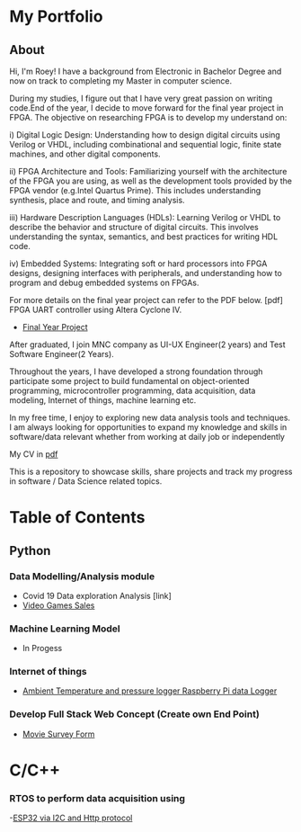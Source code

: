 # My Portfolio
## About
Hi, I'm Roey! I have a background from Electronic in Bachelor Degree and now on track to completing my Master in computer science. 

During my studies, I figure out that I have very great passion on writing code.End of the year, I decide to move forward for the final year project in FPGA. 
The objective on researching FPGA is to develop my understand on:

i) Digital Logic Design: Understanding how to design digital circuits using Verilog or VHDL, including combinational and sequential logic, finite state machines, and other digital components.

ii) FPGA Architecture and Tools: Familiarizing yourself with the architecture of the FPGA you are using, as well as the development tools provided by the FPGA vendor (e.g.Intel Quartus Prime). This includes understanding synthesis, place and route, and timing analysis.

iii) Hardware Description Languages (HDLs): Learning Verilog or VHDL to describe the behavior and structure of digital circuits. This involves understanding the syntax, semantics, and best practices for writing HDL code.

iv) Embedded Systems: Integrating soft or hard processors into FPGA designs, designing interfaces with peripherals, and understanding how to program and debug embedded systems on FPGAs.

For more details on the final year project can refer to the PDF below.
[pdf] FPGA UART controller using Altera Cyclone IV.
- [Final Year Project](https://github.com/Roey0204/FPGA-Controller)

After graduated, I join MNC company as UI-UX Engineer(2 years) and Test Software Engineer(2 Years).

Throughout the years, I have developed a strong foundation through participate some project to build fundamental on object-oriented programming, microcontroller programming, data acquisition, data modeling, Internet of things, machine learning etc.

In my free time, I enjoy to exploring new data analysis tools and techniques. I am always looking for opportunities to expand my knowledge and skills in software/data relevant whether from working at daily job or independently

My CV in [pdf](https://github.com/Roey0204/My-Portfolio/blob/main/RoeyCV.pdf)

This is a repository to showcase skills, share projects and track my progress in software / Data Science related topics.

# Table of Contents

## Python

### Data Modelling/Analysis module
- Covid 19 Data exploration Analysis
[link]
- [Video Games Sales](https://github.com/Roey0204/VideoGames_Sales)

### Machine Learning Model
- In Progess

### Internet of things
- [Ambient Temperature and pressure logger Raspberry Pi data Logger](https://github.com/Roey0204/Internet-of-things)

### Develop Full Stack Web Concept (Create own End Point)
- [Movie Survey Form](https://github.com/Roey0204/Movie-Survey-Form-App)

# C/C++

### RTOS to perform data acquisition using 
-[ESP32 via I2C and Http protocol](https://github.com/Roey0204/RTOS-data-acquisition)

